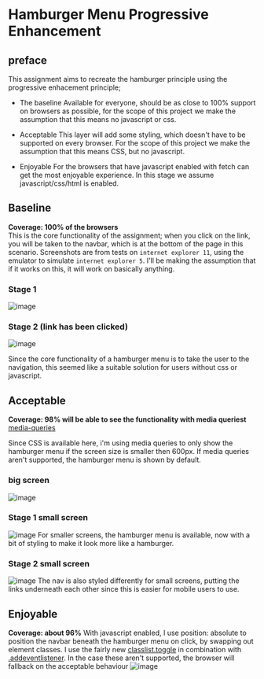# Hamburger Menu Progressive Enhancement

## preface
This assignment aims to recreate the hamburger principle using the progressive enhacement principle;
* The baseline
Available for everyone, should be as close to 100% support on browsers as possible, for the scope of this project we make the assumption that this means no javascript or css.

* Acceptable
This layer will add some styling, which doesn't have to be supported on every browser. For the scope of this project we make the assumption that this means CSS, but no javascript.

* Enjoyable
For the browsers that have javascript enabled with fetch can get the most enjoyable experience. In this stage we assume javascript/css/html is enabled.


## Baseline
**Coverage: 100% of the browsers**   
This is the core functionality of the assignment; when you click on the link, you will be taken to the navbar, which is at the bottom of the page in this scenario.
Screenshots are from tests on `internet explorer 11`, using the emulator to simulate `internet explorer 5`. I'll be making the assumption that if it works on this, it will work on basically anything.

### Stage 1
![image](/opdracht2/hamburger-menu/img/baseline.PNG)

### Stage 2 (link has been clicked)
![image](img/baseline-hamburger.PNG)

Since the core functionality of a hamburger menu is to take the user to the navigation, this seemed like a suitable solution for users without css or javascript.

## Acceptable
**Coverage: 98% will be able to see the functionality with media queriest**  
[media-queries](https://caniuse.com/#feat=css-mediaqueries)

Since CSS is available here, i'm using media queries to only show the hamburger menu if the screen size is smaller then 600px. If media queries aren't supported, the hamburger menu is shown by default.

### big screen
![image](img/acceptable-big-screen.PNG)


### Stage 1 small screen 
![image](img/acceptable-small-screen.PNG)
For smaller screens, the hamburger menu is available, now with a bit of styling to make it look more like a hamburger.


### Stage 2 small screen
![image](img/acceptable-small-screen-nav.PNG)
The nav is also styled differently for small screens, putting the links underneath each other since this is easier for mobile users to use.


## Enjoyable
**Coverage: about 96%**
With javascript enabled, I use position: absolute to position the navbar beneath the hamburger menu on click, by swapping out element classes. I use the fairly new [classlist.toggle](https://caniuse.com/#feat=classlist) in combination with [.addeventlistener](https://caniuse.com/#feat=addeventlistener). In the case these aren't supported, the browser will fallback on the acceptable behaviour
![image](img/enjoyable.PNG)

